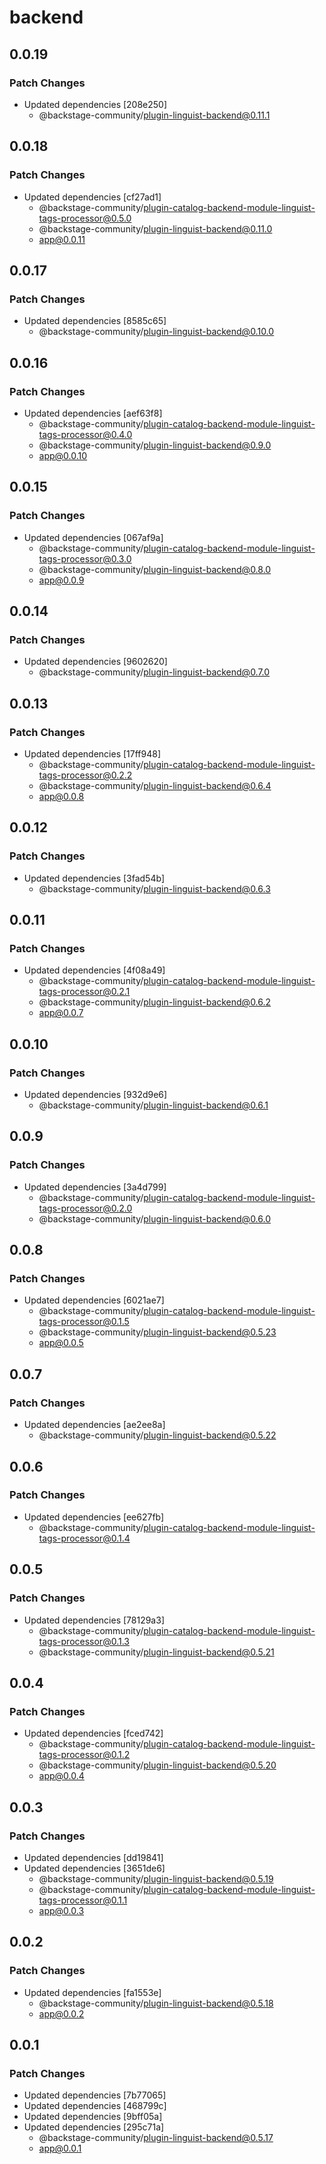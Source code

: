 # backend

## 0.0.19

### Patch Changes

- Updated dependencies [208e250]
  - @backstage-community/plugin-linguist-backend@0.11.1

## 0.0.18

### Patch Changes

- Updated dependencies [cf27ad1]
  - @backstage-community/plugin-catalog-backend-module-linguist-tags-processor@0.5.0
  - @backstage-community/plugin-linguist-backend@0.11.0
  - app@0.0.11

## 0.0.17

### Patch Changes

- Updated dependencies [8585c65]
  - @backstage-community/plugin-linguist-backend@0.10.0

## 0.0.16

### Patch Changes

- Updated dependencies [aef63f8]
  - @backstage-community/plugin-catalog-backend-module-linguist-tags-processor@0.4.0
  - @backstage-community/plugin-linguist-backend@0.9.0
  - app@0.0.10

## 0.0.15

### Patch Changes

- Updated dependencies [067af9a]
  - @backstage-community/plugin-catalog-backend-module-linguist-tags-processor@0.3.0
  - @backstage-community/plugin-linguist-backend@0.8.0
  - app@0.0.9

## 0.0.14

### Patch Changes

- Updated dependencies [9602620]
  - @backstage-community/plugin-linguist-backend@0.7.0

## 0.0.13

### Patch Changes

- Updated dependencies [17ff948]
  - @backstage-community/plugin-catalog-backend-module-linguist-tags-processor@0.2.2
  - @backstage-community/plugin-linguist-backend@0.6.4
  - app@0.0.8

## 0.0.12

### Patch Changes

- Updated dependencies [3fad54b]
  - @backstage-community/plugin-linguist-backend@0.6.3

## 0.0.11

### Patch Changes

- Updated dependencies [4f08a49]
  - @backstage-community/plugin-catalog-backend-module-linguist-tags-processor@0.2.1
  - @backstage-community/plugin-linguist-backend@0.6.2
  - app@0.0.7

## 0.0.10

### Patch Changes

- Updated dependencies [932d9e6]
  - @backstage-community/plugin-linguist-backend@0.6.1

## 0.0.9

### Patch Changes

- Updated dependencies [3a4d799]
  - @backstage-community/plugin-catalog-backend-module-linguist-tags-processor@0.2.0
  - @backstage-community/plugin-linguist-backend@0.6.0

## 0.0.8

### Patch Changes

- Updated dependencies [6021ae7]
  - @backstage-community/plugin-catalog-backend-module-linguist-tags-processor@0.1.5
  - @backstage-community/plugin-linguist-backend@0.5.23
  - app@0.0.5

## 0.0.7

### Patch Changes

- Updated dependencies [ae2ee8a]
  - @backstage-community/plugin-linguist-backend@0.5.22

## 0.0.6

### Patch Changes

- Updated dependencies [ee627fb]
  - @backstage-community/plugin-catalog-backend-module-linguist-tags-processor@0.1.4

## 0.0.5

### Patch Changes

- Updated dependencies [78129a3]
  - @backstage-community/plugin-catalog-backend-module-linguist-tags-processor@0.1.3
  - @backstage-community/plugin-linguist-backend@0.5.21

## 0.0.4

### Patch Changes

- Updated dependencies [fced742]
  - @backstage-community/plugin-catalog-backend-module-linguist-tags-processor@0.1.2
  - @backstage-community/plugin-linguist-backend@0.5.20
  - app@0.0.4

## 0.0.3

### Patch Changes

- Updated dependencies [dd19841]
- Updated dependencies [3651de6]
  - @backstage-community/plugin-linguist-backend@0.5.19
  - @backstage-community/plugin-catalog-backend-module-linguist-tags-processor@0.1.1
  - app@0.0.3

## 0.0.2

### Patch Changes

- Updated dependencies [fa1553e]
  - @backstage-community/plugin-linguist-backend@0.5.18
  - app@0.0.2

## 0.0.1

### Patch Changes

- Updated dependencies [7b77065]
- Updated dependencies [468799c]
- Updated dependencies [9bff05a]
- Updated dependencies [295c71a]
  - @backstage-community/plugin-linguist-backend@0.5.17
  - app@0.0.1
